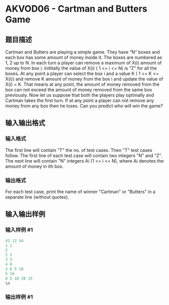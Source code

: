 # AKVOD06 - Cartman and Butters Game

## 题目描述

Cartman and Butters are playing a simple game. They have “N” boxes and each box has some amount of money inside it. The boxes are numbered as 1, 2 up to N. In each turn a player can remove a maximum of X(i) amount of money from box i. Inititally the value of X(i) ( 1 <= i <= N) is “Z” for all the boxes. At any point a player can select the box i and a value K ( 1 <= K <= X(i)) and remove K amount of money from the box i and update the value of X(i) = K. That means at any point, the amount of money removed from the box can not exceed the amount of money removed from the same box previously. Now let us suppose that both the players play optimally and Cartman takes the first turn. If at any point a player can not remove any money from any box then he loses. Can you predict who will win the game?

## 输入输出格式

### 输入格式

The first line will contain "T" the no. of test cases. Then "T" test cases follow. The first line of each test case will contain two integers "N" and "Z". The next line will contain "N" integers Ai (1 <= i <= N), where Ai denotes the amount of money in ith box.

### 输出格式

For each test case, print the name of winner "Cartman" or "Butters" in a separate line (without quotes).

## 输入输出样例

### 输入样例 #1

```cpp
41 12 44
1 1
2
2 2
3 3
4 8
3 8 5 10
5 10
8 5 10 20 15
\n
```


### 输出样例 #1

```cpp

```
